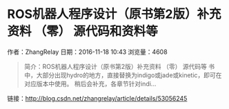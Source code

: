 # ROS机器人程序设计（原书第2版）补充资料 （零） 源代码和资料等
作者：ZhangRelay
日期：2016-11-18 10:43
浏览量：4608
> 简介：ROS机器人程序设计（原书第2版）补充资料 （零） 源代码等
书中，大部分出现hydro的地方，直接替换为indigo或jade或kinetic，即可在对应版本中使用。
稍后会补充，各章节针对indi...

 链接：http://blog.csdn.net/zhangrelay/article/details/53056245
